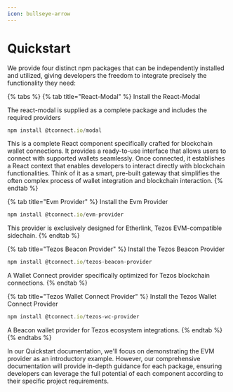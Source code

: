 ```yaml
---
icon: bullseye-arrow
---
```


# Quickstart

We provide four distinct npm packages that can be independently installed and utilized, giving developers the freedom to integrate precisely the functionality they need:

{% tabs %}
{% tab title="React-Modal" %}
Install the React-Modal

The react-modal is supplied as a complete package and includes the required providers

```typescript
npm install @tconnect.io/modal
```

This is a complete React component specifically crafted for blockchain wallet connections. It provides a ready-to-use interface that allows users to connect with supported wallets seamlessly. Once connected, it establishes a React context that enables developers to interact directly with blockchain functionalities. Think of it as a smart, pre-built gateway that simplifies the often complex process of wallet integration and blockchain interaction.
{% endtab %}

{% tab title="Evm Provider" %}
Install the Evm Provider

```typescript
npm install @tconnect.io/evm-provider
```

This provider is exclusively designed for Etherlink, Tezos EVM-compatible sidechain.&#x20;
{% endtab %}

{% tab title="Tezos Beacon Provider" %}
Install the Tezos Beacon Provider

```typescript
npm install @tconnect.io/tezos-beacon-provider
```

A Wallet Connect provider specifically optimized for Tezos blockchain connections.
{% endtab %}

{% tab title="Tezos Wallet Connect Provider" %}
Install the Tezos Wallet Connect Provider

```typescript
npm install @tconnect.io/tezos-wc-provider
```

A Beacon wallet provider for Tezos ecosystem integrations.
{% endtab %}
{% endtabs %}

In our Quickstart documentation, we'll focus on demonstrating the EVM provider as an introductory example. However, our comprehensive documentation will provide in-depth guidance for each package, ensuring developers can leverage the full potential of each component according to their specific project requirements.
